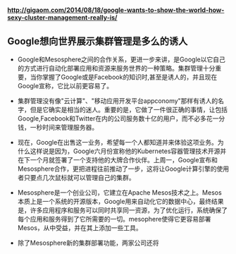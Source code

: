 #### http://gigaom.com/2014/08/18/google-wants-to-show-the-world-how-sexy-cluster-management-really-is/

## Google想向世界展示集群管理是多么的诱人

- Google和Mesosphere之间的合作关系，更进一步来讲，是Google以它自己的方式进行自动化部署应用和资源来服务世界的一种策略。集群管理十分重要，当你掌握了Google或是Facebook的知识时,甚至是诱人的，并且现在Google宣称，它比以前更容易了。

- 集群管理没有像"云计算"、"移动应用开发平台appconomy"那样有诱人的名字，但是它确实是相当的迷人。重要的是，它做了一件很正确的事情，让包括Google,Facebook和Twitter在内的公司服务数十亿的用户，而不必多花一分钱，一秒时间来管理服务器。

- 现在，Google在出售这一业务，希望每一个人都知道并来体验这项业务。为什么这样说是因为，Google六月份宣称他的Kubernetes容器管理技术开源并在下一个月就签署了一个支持他的大牌合作伙伴。上周一，Google宣布和Mesosphere合作，更把进程往前推动了一步，这将让Google计算引擎的使用者只要点几次鼠标就可以管理自己的集群。

- Mesosphere是一个创业公司，它建立在Apache Mesos技术之上。Mesos 本质上是一个系统的开源版本，Google用来自动化它的数据中心，最终结果是，许多应用程序和服务可以同时共享同一资源，为了优化运行，系统确保了每个应用和服务得到了它所需要的一切。mesophere使得它更容易部署Mesos，从中受益，并在其上添加一些工具。

- 除了Mesosphere新的集群部署功能，两家公司还将


